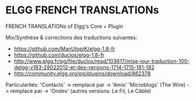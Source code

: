 ELGG FRENCH TRANSLATIONs
========================
FRENCH TRANSLATIONs of Elgg's Core + Plugin

Mix/Synthèse & corrections des traductions suivantes:
* https://github.com/ManUtopiK/elgg-1.8-fr
* https://github.com/duclos/elgg-1.8-fr
* http://www.elgg.fr/pg/file/duclos/read/103617/mise-jour-traduction-100-delgg-v183-28022012-et-des-versions-1714-1715-181-182
* http://community.elgg.org/pg/plugins/download/862378

Particularités:
'Contacts' -> remplacé par -> 'Amis'
'Microblogs' (The Wire) -> remplacé par -> 'Ondes' (autres versions: Le Fil, Le Câble)
